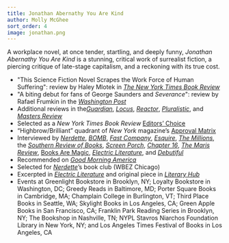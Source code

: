 ```yaml
---
title: Jonathan Abernathy You Are Kind
author: Molly McGhee
sort_order: 4
image: jonathan.png
---
```

A workplace novel, at once tender, startling, and deeply funny, *Jonathan Abernathy You Are Kind* is a stunning, critical work of surrealist fiction, a piercing critique of late-stage capitalism, and a reckoning with its true cost.

* "This Science Fiction Novel Scrapes the Work Force of Human Suffering": review by Haley Mlotek in *[The New York Times Book Review](https://www.nytimes.com/2023/10/14/books/review/jonathan-abernathy-you-are-kind-molly-mcghee.html)*
* "A biting debut for fans of George Saunders and *Severance*": review by Rafael Frumkin in the *[Washington Post](https://www.washingtonpost.com/books/2023/10/24/jonathan-abernathy-you-are-kind-molly-mcghee-review/)*
* Additional reviews in the[](<>)[](<>)*[Guardian](<>)*, *[Locus](<>)*, *[Reactor](<>)*, *[Pluralistic](<>)*, and *[Masters Review](<>)*
* Selected as a *New York Times Book Review* [Editors’ Choice](https://www.nytimes.com/2023/10/26/books/review/9-new-books-we-recommend-this-week.html)
* “Highbrow/Brilliant” quadrant of *New York* magazine’s [Approval Matrix](https://nymag.com/article/the-approval-matrix-week-of-october-9-2023.html)
* Interviewed by *[Nerdette](https://www.wbez.org/stories/nerdette-book-club-molly-mcghee-on-jonathan-abernathy-you-are-kind/c8d4182a-d69f-4ec3-92d6-937b312bb8ae)*, *[BOMB](https://bombmagazine.org/articles/molly-mcghee/)*, *[Fast Company](https://www.fastcompany.com/90966606/student-debt-shouldnt-come-at-the-expense-of-dreams)*, *[Esquire](https://www.esquire.com/entertainment/books/a45767279/future-of-books/)*, *[The Millions](https://themillions.com/2023/11/molly-mcghee-wants-to-rethink-the-way-we-work.html)*, the *[Southern Review of Books](https://southernreviewofbooks.com/2023/12/18/jonathan-abernathy-you-are-kind-molly-mcghee-interview/)*, *[Screen Porch](https://www.porchtn.org/post/books-and-shadow-books-a-chat-with-novelist-molly-mcghee)*, *[Chapter 16](https://chapter16.org/dream-or-nightmare/)*, *[The Maris Review](https://lithub.com/molly-mcghee-on-the-importance-of-acknowledgments/)*, [Books Are Magic](https://booksaremagic.squarespace.com/home-1/q-a/molly-mcghee), *[Electric Literature](https://electricliterature.com/molly-mcghee-jonathan-abernathy-you-are-kind-interview-debut-novel-book-debt/)*, and *[Debutiful](https://debutiful.net/2023/10/18/debutiful-podcast-molly-mcghee-jonathan-abernathy-you-are-kind/)*
* Recommended on *[Good Morning America](https://www.goodmorningamerica.com/culture/story/bestselling-author-shares-new-book-recommendations-october-103731430)*
* Selected for *[Nerdette](https://www.wbez.org/stories/nerdette-book-club-jonathan-abernathy-you-are-kind-by-molly-mcghee/9c08ea91-278d-438d-b3c9-5636ba52a43d)*’s book club (WBEZ Chicago)
* Excerpted in *[Electric Literature](https://electricliterature.com/jonathan-abernathy-you-are-kind-by-molly-mcghee/)* and original piece in *[Literary Hub](<>)*
* Events at Greenlight Bookstore in Brooklyn, NY; Loyalty Bookstore in Washington, DC; Greedy Reads in Baltimore, MD; Porter Square Books in Cambridge, MA; Champlain College in Burlington, VT; Third Place Books in Seattle, WA; Skylight Books in Los Angeles, CA; Green Apple Books in San Francisco, CA; Franklin Park Reading Series in Brooklyn, NY; The Bookshop in Nashville, TN; NYPL Stavros Niarchos Foundation Library in New York, NY; and Los Angeles Times Festival of Books in Los Angeles, CA
